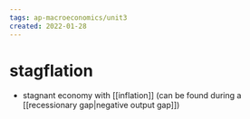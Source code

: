 ```yaml
---
tags: ap-macroeconomics/unit3 
created: 2022-01-28
---
```


# stagflation

- stagnant economy with [[inflation]] (can be found during a [[recessionary gap|negative output gap]]) 
